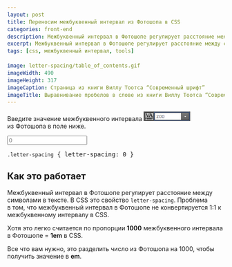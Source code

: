```yaml
---
layout: post
title: Переносим межбуквенный интервал из Фотошопа в CSS
categories: front-end
description: Межбуквенный интервал в Фотошопе регулирует расстояние между символами в тексте. В CSS это свойство letter-spacing.
excerpt: Межбуквенный интервал в Фотошопе регулирует расстояние между символами в тексте. В CSS это свойство letter-spacing.
tags: [css, межбуквенный интервал, tools]

image: letter-spacing/table_of_contents.gif
imageWidth: 490
imageHeight: 317
imageCaption: Страница из книги Виллу Тоотса “Современный шрифт”
imageTitle: Выравнивание пробелов в слове из книги Виллу Тоотса “Современный шрифт”
---
```


Введите значение межбуквенного интервала ![Межбуквенный интервал letter-spacing в Фотошопе](/assets/img/letter-spacing/letter-spacing.png) из Фотошопа в поле ниже.

<!-- more -->

<input id="num" type="number" placeholder="0">

<div class="highlighter-rouge">
<pre class="highlight" id="rez">
<code class='nc'>.letter-spacing</code> { letter-spacing: <span class="m">0</span> }
</pre>
</div>

## Как это работает
Межбуквенный интервал в Фотошопе регулирует расстояние между символами в тексте. В CSS это свойство `letter-spacing`. Проблема в том, что межбуквенный интервал в Фотошопе не конвертируется 1:1 к межбуквенному интервалу в CSS.

Хотя это легко считается по пропорции **1000** межбуквенного интервала в Фотошопе = **1em** в CSS.

Все что вам нужно, это разделить число из Фотошопа на 1000, чтобы получить значение в **em**.

<script>
    var num = document.getElementById('num');
    var rez = document.getElementById('rez');

    num.onchange = update
    num.onkeyup = update

    function update () {
        var value = num.value / 1000;
        value = (value == 0) ? value : value + "em";
        value = (value.length > 1 && value[0] == "0") ? value.slice(1) : value;

        rez.innerHTML = "<code class='nc'>.letter-spacing</code> { letter-spacing: <span class='m'>" + value + "</span> }";
    }
</script>
